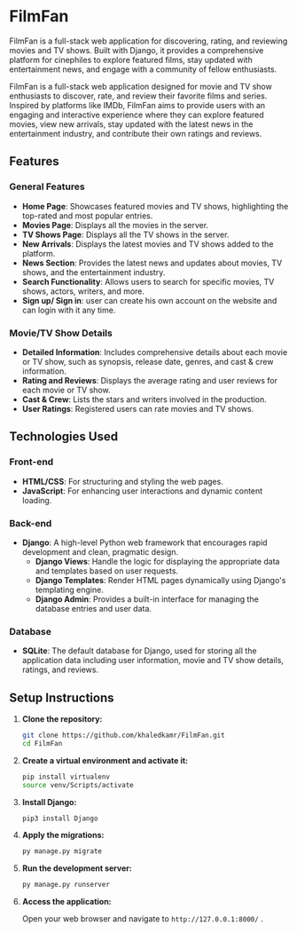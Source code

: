 # FilmFan

FilmFan is a full-stack web application for discovering, rating, and reviewing movies and TV shows. Built with Django, it provides a comprehensive platform for cinephiles to explore featured films, stay updated with entertainment news, and engage with a community of fellow enthusiasts.

FilmFan is a full-stack web application designed for movie and TV show enthusiasts to discover, rate, and review their favorite films and series. Inspired by platforms like IMDb, FilmFan aims to provide users with an engaging and interactive experience where they can explore featured movies, view new arrivals, stay updated with the latest news in the entertainment industry, and contribute their own ratings and reviews.

## Features

### General Features
- **Home Page**: Showcases featured movies and TV shows, highlighting the top-rated and most popular entries.
- **Movies Page**: Displays all the movies in the server.
- **TV Shows Page**: Displays all the TV shows in the server.
- **New Arrivals**: Displays the latest movies and TV shows added to the platform.
- **News Section**: Provides the latest news and updates about movies, TV shows, and the entertainment industry.
- **Search Functionality**: Allows users to search for specific movies, TV shows, actors, writers, and more.
- **Sign up/ Sign in**: user can create his own account on the website and can login with it any time.

### Movie/TV Show Details
- **Detailed Information**: Includes comprehensive details about each movie or TV show, such as synopsis, release date, genres, and cast & crew information.
- **Rating and Reviews**: Displays the average rating and user reviews for each movie or TV show.
- **Cast & Crew**: Lists the stars and writers involved in the production.
- **User Ratings**: Registered users can rate movies and TV shows.

## Technologies Used

### Front-end
- **HTML/CSS**: For structuring and styling the web pages.
- **JavaScript**: For enhancing user interactions and dynamic content loading.

### Back-end
- **Django**: A high-level Python web framework that encourages rapid development and clean, pragmatic design.
  - **Django Views**: Handle the logic for displaying the appropriate data and templates based on user requests.
  - **Django Templates**: Render HTML pages dynamically using Django's templating engine.
  - **Django Admin**: Provides a built-in interface for managing the database entries and user data.

### Database
- **SQLite**: The default database for Django, used for storing all the application data including user information, movie and TV show details, ratings, and reviews.

## Setup Instructions

1. **Clone the repository:**
   ```bash
   git clone https://github.com/khaledkamr/FilmFan.git
   cd FilmFan
   ```

2. **Create a virtual environment and activate it:**
   ```bash
   pip install virtualenv
   source venv/Scripts/activate
   ```

3. **Install Django:**
   ```bash
   pip3 install Django
   ```

4. **Apply the migrations:**
   ```bash
   py manage.py migrate
   ```

5. **Run the development server:**
   ```bash
   py manage.py runserver
   ```

6. **Access the application:**
   
   Open your web browser and navigate to `http://127.0.0.1:8000/` .
